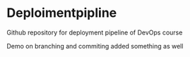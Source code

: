 # Deploimentpipline
Github repository for deployment pipeline of DevOps course


Demo on branching and commiting
added something as well
